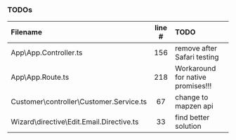 ### TODOs
| Filename | line # | TODO
|:------|:------:|:------
| App\App.Controller.ts | 156 | remove after Safari testing
| App\App.Route.ts | 218 | Workaround for native promises!!!
| Customer\controller\Customer.Service.ts | 67 | change to mapzen api
| Wizard\directive\Edit.Email.Directive.ts | 33 | find better solution